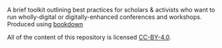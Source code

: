 A brief toolkit outlining best practices for scholars & activists who want to run wholly-digital or digitally-enhanced conferences and workshops. Produced using [bookdown](https://bookdown.org/home/about.html)

All of the content of this repository is licensed 
[CC-BY-4.0](https://creativecommons.org/licenses/by/4.0/).
